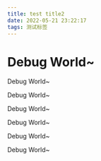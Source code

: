 ```yaml
---
title: test title2
date: 2022-05-21 23:22:17
tags: 测试标签
---
```


# Debug World~

Debug World~

Debug World~

Debug World~

Debug World~

Debug World~

Debug World~

